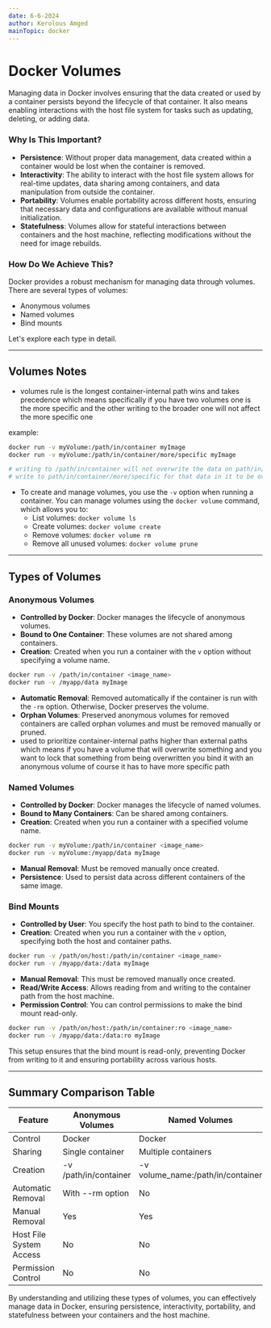 ```yaml
---
date: 6-6-2024
author: Kerolous Amged
mainTopic: docker
---
```

# Docker Volumes

Managing data in Docker involves ensuring that the data created or used by a container persists beyond the lifecycle of that container. It also means enabling interactions with the host file system for tasks such as updating, deleting, or adding data.

### Why Is This Important?

- **Persistence**: Without proper data management, data created within a container would be lost when the container is removed.
- **Interactivity**: The ability to interact with the host file system allows for real-time updates, data sharing among containers, and data manipulation from outside the container.
- **Portability**: Volumes enable portability across different hosts, ensuring that necessary data and configurations are available without manual initialization.
- **Statefulness**: Volumes allow for stateful interactions between containers and the host machine, reflecting modifications without the need for image rebuilds.

### How Do We Achieve This?

Docker provides a robust mechanism for managing data through volumes. There are several types of volumes:

- Anonymous volumes
- Named volumes
- Bind mounts

Let's explore each type in detail.

---

## Volumes Notes

- volumes rule is the longest container-internal path wins and takes precedence which means specifically if you have two volumes one is the more specific and the other writing to the broader one will not affect the more specific one

example: 

```bash
docker run -v myVolume:/path/in/container myImage
docker run -v myVolume:/path/in/container/more/specific myImage

# writing to /path/in/container will not overwrite the data on path/in/container/more/specific you have to manually 
# write to path/in/container/more/specific for that data in it to be overwritten 
```

- To create and manage volumes, you use the `-v` option when running a container. You can manage volumes using the `docker volume` command, which allows you to:
    - List volumes: `docker volume ls`
    - Create volumes: `docker volume create`
    - Remove volumes: `docker volume rm`
    - Remove all unused volumes: `docker volume prune`

---

## Types of Volumes

### Anonymous Volumes

- **Controlled by Docker**: Docker manages the lifecycle of anonymous volumes.
- **Bound to One Container**: These volumes are not shared among containers.
- **Creation**: Created when you run a container with the `v` option without specifying a volume name.

```bash
docker run -v /path/in/container <image_name>
docker run -v /myapp/data myImage

```

- **Automatic Removal**: Removed automatically if the container is run with the `-rm` option. Otherwise, Docker preserves the volume.
- **Orphan Volumes**: Preserved anonymous volumes for removed containers are called orphan volumes and must be removed manually or pruned.
- used to prioritize container-internal paths higher than external paths which means if you have a volume that will overwrite something and you want to lock that something from being overwritten you bind it with an anonymous volume of course it has to have more specific path

### Named Volumes

- **Controlled by Docker**: Docker manages the lifecycle of named volumes.
- **Bound to Many Containers**: Can be shared among containers.
- **Creation**: Created when you run a container with a specified volume name.

```bash
docker run -v myVolume:/path/in/container <image_name>
docker run -v myVolume:/myapp/data myImage

```

- **Manual Removal**: Must be removed manually once created.
- **Persistence**: Used to persist data across different containers of the same image.

### Bind Mounts

- **Controlled by User**: You specify the host path to bind to the container.
- **Creation**: Created when you run a container with the `v` option, specifying both the host and container paths.

```bash
docker run -v /path/on/host:/path/in/container <image_name>
docker run -v /myapp/data:/data myImage

```

- **Manual Removal**: This must be removed manually once created.
- **Read/Write Access**: Allows reading from and writing to the container path from the host machine.
- **Permission Control**: You can control permissions to make the bind mount read-only.

```bash
docker run -v /path/on/host:/path/in/container:ro <image_name>
docker run -v /myapp/data:/data:ro myImage

```

This setup ensures that the bind mount is read-only, preventing Docker from writing to it and ensuring portability across various hosts.

---

## Summary Comparison Table

| Feature | Anonymous Volumes | Named Volumes | Bind Mounts |
| --- | --- | --- | --- |
| Control | Docker | Docker | User |
| Sharing | Single container | Multiple containers | Multiple containers |
| Creation | -v /path/in/container | -v volume_name:/path/in/container | -v /host/path:/container/path |
| Automatic Removal | With --rm option | No | No |
| Manual Removal | Yes | Yes | Yes |
| Host File System Access | No | No | Yes |
| Permission Control | No | No | Yes (ro for read-only) |

By understanding and utilizing these types of volumes, you can effectively manage data in Docker, ensuring persistence, interactivity, portability, and statefulness between your containers and the host machine.